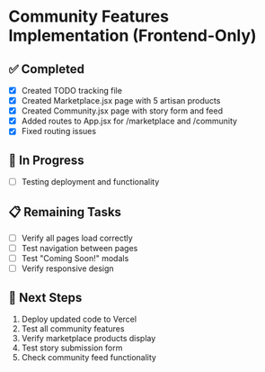 # Community Features Implementation (Frontend-Only)

## ✅ Completed
- [x] Created TODO tracking file
- [x] Created Marketplace.jsx page with 5 artisan products
- [x] Created Community.jsx page with story form and feed
- [x] Added routes to App.jsx for /marketplace and /community
- [x] Fixed routing issues

## 🚧 In Progress
- [ ] Testing deployment and functionality

## 📋 Remaining Tasks
- [ ] Verify all pages load correctly
- [ ] Test navigation between pages
- [ ] Test "Coming Soon!" modals
- [ ] Verify responsive design

## 🎯 Next Steps
1. Deploy updated code to Vercel
2. Test all community features
3. Verify marketplace products display
4. Test story submission form
5. Check community feed functionality
